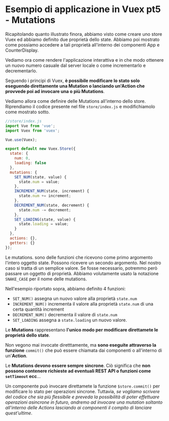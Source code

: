 # Esempio di applicazione in Vuex pt5 - Mutations

Ricapitolando quanto illustrato finora, abbiamo visto come creare uno store Vuex ed abbiamo definito due proprietà dello state. Abbiamo poi mostrato come possiamo accedere a tali proprietà all'interno dei componenti App e CounterDisplay.

Vediamo ora come rendere l'applicazione interattiva e in che modo ottenere un nuovo numero casuale dal server locale o come incrementarlo e decrementarlo.

Seguendo i principi di Vuex, **è possibile modificare lo stato solo eseguendo direttamente una Mutation o lanciando un'Action che provvede poi ad invocare una o più Mutations**.

Vediamo allora come definire delle Mutations all'interno dello store. Riprendiamo il codice presente nel file `store/index.js` e modifichiamolo come mostrato sotto.

```js
//store/index.js
import Vue from 'vue';
import Vuex from 'vuex';

Vue.use(Vuex);

export default new Vuex.Store({
  state: {
    num: 0,
    loading: false
  },
  mutations: {
    SET_NUM(state, value) {
      state.num = value;
    },
    INCREMENT_NUM(state, increment) {
      state.num += increment;
    },
    DECREMENT_NUM(state, decrement) {
      state.num -= decrement;
    },
    SET_LOADING(state, value) {
      state.loading = value;
    }
  },
  actions: {},
  getters: {}
});
```

Le mutations. sono delle funzioni che ricevono come primo argomento l'intero oggetto state. Possono ricevere un secondo argomento. Nel nostro caso si tratta di un semplice valore. Se fosse necessario, potremmo però passare un oggetto di proprietà. Abbiamo volutamente usato la notazione `SNAKE_CASE` per il nome delle mutations.

Nell'esempio riportato sopra, abbiamo definito 4 funzioni:

- `SET_NUM()` assegna un nuovo valore alla proprietà `state.num`
- `INCREMENT_NUM()` incrementa il valore alla proprietà `state.num` di una certa quantità increment
- `DECREMENT_NUM()` decrementa il valore di `state.num`
- `SET_LOADING` assegna a `state.loading` un nuovo valore.

Le **Mutations** rappresentano **l'unico modo per modificare direttamete le proprietà dello state**.

Non vegono mai invocate diretttamente, ma **sono eseguite attraverso la funzione** `commit()` che può essere chiamata dai componenti o all'interno di un'**Action**.

Le **Mutations devono essere sempre sincrone**. Ciò significa che **non possono contenere richieste ad eventuali REST API o funzioni come `setTimeout` ecc**...

Un componente può invocare direttamete la funzione `$store.commit()` per modificare lo stato per operazioni sincrone. Tuttavia, *se vogliamo scrivere del codice che sia più flessibile e preveda la possibilità di poter effettuare operazioni asincrone in futuro, andremo ad invocare una mutation soltanto all'interno delle Actions lasciando ai componenti il compito di lanciare quest'ultime*.

